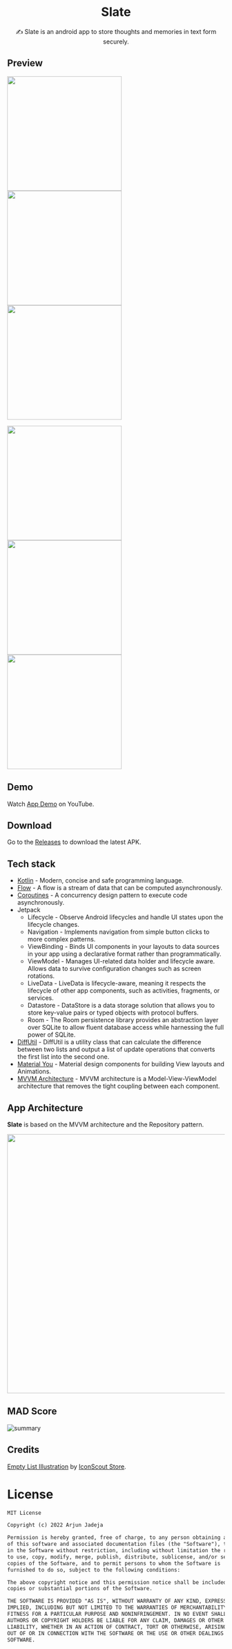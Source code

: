 <h1 align="center">Slate</h1>

<p align="center">  
✍️ Slate is an android app to store thoughts and memories in text form securely.
</p>

## Preview
<p float="left">
  <img src="assets/light_first.jpg" width="265" /> 
  <img src="assets/light_second.jpg" width="265" />
  <img src="assets/light_third.jpg" width="265" />
</p>

<p float="left">
  <img src="assets/dark_first.jpg" width="265" /> 
  <img src="assets/dark_second.jpg" width="265" />
  <img src="assets/dark_third.jpg" width="265" />
</p>

## Demo
Watch [App Demo](https://www.youtube.com/watch?v=805qEg2nZW8) on YouTube.

## Download
Go to the [Releases](https://github.com/ArjunJadeja/Slate/releases) to download the latest APK.

## Tech stack
- [Kotlin](https://kotlinlang.org/) - Modern, concise and safe programming language.
- [Flow](https://developer.android.com/kotlin/flow) - A flow is a stream of data that can be computed asynchronously.
- [Coroutines](https://developer.android.com/kotlin/coroutines?gclid=Cj0KCQjwxIOXBhCrARIsAL1QFCY67QzxA6Cz37o9j1oj1or45ioimGclfE1lR3eeMl3wbH8xQU8mvoQaAiMZEALw_wcB&gclsrc=aw.ds) - A concurrency design pattern to execute code asynchronously.
- Jetpack
  - Lifecycle - Observe Android lifecycles and handle UI states upon the lifecycle changes.
  - Navigation - Implements navigation from simple button clicks to more complex patterns.
  - ViewBinding - Binds UI components in your layouts to data sources in your app using a declarative format rather than programmatically.
  - ViewModel - Manages UI-related data holder and lifecycle aware. Allows data to survive configuration changes such as screen rotations.
  - LiveData - LiveData is lifecycle-aware, meaning it respects the lifecycle of other app components, such as activities, fragments, or services.
  - Datastore - DataStore is a data storage solution that allows you to store key-value pairs or typed objects with protocol buffers.
  - Room - The Room persistence library provides an abstraction layer over SQLite to allow fluent database access while harnessing the full power of SQLite.
- [DiffUtil](https://developer.android.com/reference/android/support/v7/util/DiffUtil) - DiffUtil is a utility class that can calculate the difference between two lists and output a list of update operations that converts the first list into the second one.
- [Material You](https://m3.material.io) - Material design components for building View layouts and Animations.
- [MVVM Architecture](https://developer.android.com/topic/architecture?gclid=Cj0KCQjwxIOXBhCrARIsAL1QFCYdinWTjLF0pkdfD6ZyjFwCOjjzX0m7l-tOgXWL-spDqHtFWLgNE80aAoi3EALw_wcB&gclsrc=aw.ds#recommended-app-arch) - MVVM architecture is a Model-View-ViewModel architecture that removes the tight coupling between each component.

## App Architecture
**Slate** is based on the MVVM architecture and the Repository pattern.
<p float="left">
  <img src="assets/SlateArchitecture.png" width="600"/> 
</p>

## MAD Score
![summary](https://user-images.githubusercontent.com/81246797/181350240-6fad897a-a9ee-4f1c-a4ea-9517ac7d6320.png)

## Credits
[Empty List Illustration](https://iconscout.com/illustration/guy-walking-with-dog-in-the-park-2529196) by [IconScout Store](https://iconscout.com/contributors/iconscout).

# License
```xml
MIT License

Copyright (c) 2022 Arjun Jadeja

Permission is hereby granted, free of charge, to any person obtaining a copy
of this software and associated documentation files (the "Software"), to deal
in the Software without restriction, including without limitation the rights
to use, copy, modify, merge, publish, distribute, sublicense, and/or sell
copies of the Software, and to permit persons to whom the Software is
furnished to do so, subject to the following conditions:

The above copyright notice and this permission notice shall be included in all
copies or substantial portions of the Software.

THE SOFTWARE IS PROVIDED "AS IS", WITHOUT WARRANTY OF ANY KIND, EXPRESS OR
IMPLIED, INCLUDING BUT NOT LIMITED TO THE WARRANTIES OF MERCHANTABILITY,
FITNESS FOR A PARTICULAR PURPOSE AND NONINFRINGEMENT. IN NO EVENT SHALL THE
AUTHORS OR COPYRIGHT HOLDERS BE LIABLE FOR ANY CLAIM, DAMAGES OR OTHER
LIABILITY, WHETHER IN AN ACTION OF CONTRACT, TORT OR OTHERWISE, ARISING FROM,
OUT OF OR IN CONNECTION WITH THE SOFTWARE OR THE USE OR OTHER DEALINGS IN THE
SOFTWARE.
```
